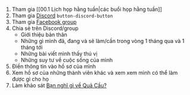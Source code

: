 1. Tham gia [[00.1 Lịch họp hằng tuần|các buổi họp hằng tuần]]
2. Tham gia [Discord](https://discord.gg/jWTk4EHFK2) `button-discord-button`
3. Tham gia [Facebook group](https://www.facebook.com/groups/thaydoiniemtintieucuc/)
4. Chia sẻ trên Discord/group
	- Giới thiệu bản thân
	- Những gì mình đã, đang và sẽ làm/cần trong vòng 1 tháng qua và 1 tháng tới
	- Những bài viết mình thấy thú vị
	- Những suy tư về cuộc sống của mình
5. Điền thông tin vào hồ sơ của mình
6. Xem hồ sơ của những thành viên khác và xem xem mình có thể làm được gì cho họ
7. Làm khảo sát [Bạn nghĩ gì về Quả Cầu?](https://quảcầu.cc/ban-nghi-gi-ve-qua-cau/?utm_source=Obsidian+Qu%E1%BA%A3+C%E1%BA%A7u+%C2%BB+B%E1%BA%A3n+%C4%91%E1%BB%93+trong+QC&utm_medium=B%E1%BA%A1n+ngh%C4%A9+g%C3%AC+v%E1%BB%81+Qu%E1%BA%A3+C%E1%BA%A7u%3F&utm_campaign=Giai+%C4%91o%E1%BA%A1n+1)
